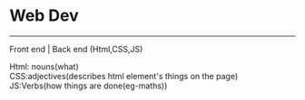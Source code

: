 # Web Dev
---  
  
Front end | Back end
(Html,CSS,JS)

  
Html: nouns(what)  
CSS:adjectives(describes html element's things on the page)  
JS:Verbs(how things are done(eg-maths))  
